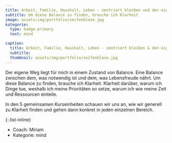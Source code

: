 ```yaml
---
title: Arbeit, Familie, Haushalt, Leben - zentriert bleiben und den eigenen Weg gehen mit Unbeatable Mind und Radical Transformation
subtitle: Um diese Balance zu finden, brauche ich Klarheit
image: assets/img/portfolio/seifenblase.jpg
kategorie:
  type: badge-primary
  text: mind

caption:
  title: Arbeit, Familie, Haushalt, Leben - zentriert bleiben & den eigenen Weg gehen
  subtitle:
  thumbnail: assets/img/portfolio/seifenblase.jpg
---
```


Der eigene Weg liegt für mich in einem Zustand von Balance. Eine Balance zwischen dem, was notwendig ist und dem, was Lebensfreude nährt. Um diese Balance zu finden, brauche ich Klarheit. Klarheit darüber, warum ich Dinge tue, weshalb ich meine Prioritäten so setze, warum ich wie meine Zeit und Ressourcen einteile.

In den 5 gemeinsamen Kurseinheiten schauen wir uns an, wie wir generell zu Klarheit finden und gehen dann konkret in jeden einzelnen Bereich.

{:.list-inline}
- Coach: Miriam
- Kategorie: <span class="badge badge-primary">mind</span>
